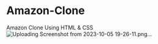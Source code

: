 # Amazon-Clone
Amazon Clone Using HTML &amp; CSS 
![Uploading Screenshot from 2023-10-05 19-26-11.png…]()
